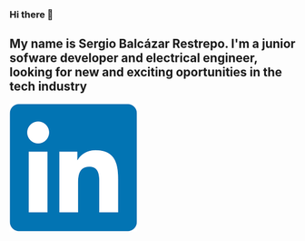 ### Hi there 👋

## My name is Sergio Balcázar Restrepo. I'm a junior sofware developer and electrical engineer, looking for new and exciting oportunities in the tech industry
[![](https://github.com/SergioBalca/SergioBalca/blob/main/images/in.png?raw=true)](https://www.linkedin.com/in/sergio-andr%C3%A9s-balc%C3%A1zar-restrepo-08720920b/)

